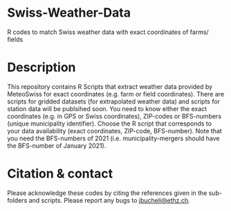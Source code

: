 # Swiss-Weather-Data
R codes to match Swiss weather data with exact coordinates of farms/ fields

# Description

This repository contains R Scripts that extract weather data provided by MeteoSwiss for exact coordinates (e.g. farm or field coordinates). 
There are scripts for gridded datasets (for extrapolated weather data) and scripts for station data will be publsihed soon.
You need to know either the exact coordinates (e.g. in GPS or Swiss coordinates), ZIP-codes or BFS-numbers (unique municipality identifier).
Choose the R script that corresponds to your data availability (exact coordinates, ZIP-code, BFS-number). Note that you need the BFS-numbers of 2021 (i.e. municipality-mergers should have the BFS-number of January 2021).

# Citation & contact

Please acknowledge these codes by citing the references given in the sub-folders and scripts.
Please report any bugs to <jbucheli@ethz.ch>. 
